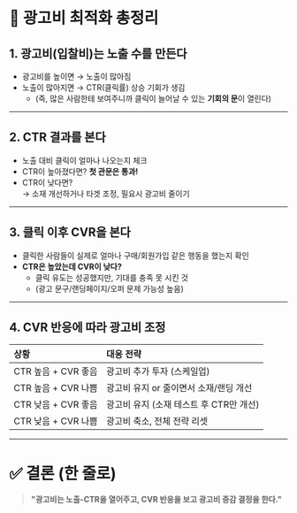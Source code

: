 # 📌 광고비 최적화 총정리

## 1. 광고비(입찰비)는 노출 수를 만든다
- 광고비를 높이면 → 노출이 많아짐
- 노출이 많아지면 → CTR(클릭률) 상승 기회가 생김
  - (즉, 많은 사람한테 보여주니까 클릭이 늘어날 수 있는 **기회의 문**이 열린다)

---

## 2. CTR 결과를 본다
- 노출 대비 클릭이 얼마나 나오는지 체크
- CTR이 높아졌다면? **첫 관문은 통과!**
- CTR이 낮다면?  
  → 소재 개선하거나 타겟 조정, 필요시 광고비 줄이기

---

## 3. 클릭 이후 CVR을 본다
- 클릭한 사람들이 실제로 얼마나 구매/회원가입 같은 행동을 했는지 확인
- **CTR은 높았는데 CVR이 낮다?**
  - 클릭 유도는 성공했지만, 기대를 충족 못 시킨 것
  - (광고 문구/랜딩페이지/오퍼 문제 가능성 높음)

---

## 4. CVR 반응에 따라 광고비 조정
| 상황 | 대응 전략 |
|:---|:---|
| CTR 높음 + CVR 좋음 | 광고비 추가 투자 (스케일업) |
| CTR 높음 + CVR 나쁨 | 광고비 유지 or 줄이면서 소재/랜딩 개선 |
| CTR 낮음 + CVR 좋음 | 광고비 유지 (소재 테스트 후 CTR만 개선) |
| CTR 낮음 + CVR 나쁨 | 광고비 축소, 전체 전략 리셋 |

---

# ✅ 결론 (한 줄로)
> **"광고비는 노출-CTR을 열어주고, CVR 반응을 보고 광고비 증감 결정을 한다."**
